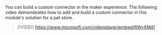 You can build a custom connector in the maker experience. The following video demonstrates how to add and build a custom connector in this module's solution for a pet store.

> [!VIDEO https://www.microsoft.com/videoplayer/embed/RWyXMd]
